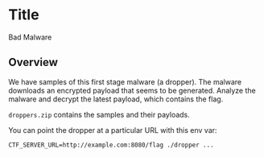 # Title

Bad Malware

## Overview

We have samples of this first stage malware (a dropper). The malware downloads an encrypted payload that seems to be generated. Analyze the malware and decrypt the latest payload, which contains the flag.

`droppers.zip` contains the samples and their payloads.

You can point the dropper at a particular URL with this env var:

`CTF_SERVER_URL=http://example.com:8080/flag ./dropper ...`